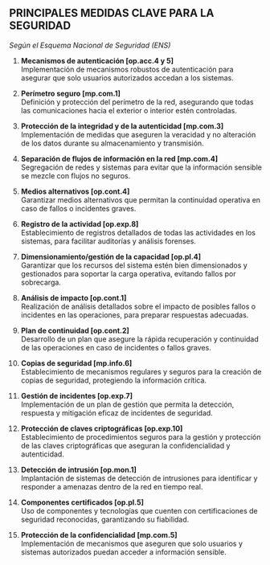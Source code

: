 ## PRINCIPALES MEDIDAS CLAVE PARA LA SEGURIDAD <!-- {docsify-ignore} -->
*Según el Esquema Nacional de Seguridad (ENS)*

1. **Mecanismos de autenticación [op.acc.4 y 5]**  
   Implementación de mecanismos robustos de autenticación para asegurar que solo usuarios autorizados accedan a los sistemas.

2. **Perímetro seguro [mp.com.1]**  
   Definición y protección del perímetro de la red, asegurando que todas las comunicaciones hacia el exterior o interior estén controladas.

3. **Protección de la integridad y de la autenticidad [mp.com.3]**  
   Implementación de medidas que aseguren la veracidad y no alteración de los datos durante su almacenamiento y transmisión.

4. **Separación de flujos de información en la red [mp.com.4]**  
   Segregación de redes y sistemas para evitar que la información sensible se mezcle con flujos no seguros.

5. **Medios alternativos [op.cont.4]**  
   Garantizar medios alternativos que permitan la continuidad operativa en caso de fallos o incidentes graves.

6. **Registro de la actividad [op.exp.8]**  
   Establecimiento de registros detallados de todas las actividades en los sistemas, para facilitar auditorías y análisis forenses.

7. **Dimensionamiento/gestión de la capacidad [op.pl.4]**  
   Garantizar que los recursos del sistema estén bien dimensionados y gestionados para soportar la carga operativa, evitando fallos por sobrecarga.

8. **Análisis de impacto [op.cont.1]**  
   Realización de análisis detallados sobre el impacto de posibles fallos o incidentes en las operaciones, para preparar respuestas adecuadas.

9. **Plan de continuidad [op.cont.2]**  
   Desarrollo de un plan que asegure la rápida recuperación y continuidad de las operaciones en caso de incidentes o fallos graves.

10. **Copias de seguridad [mp.info.6]**  
    Establecimiento de mecanismos regulares y seguros para la creación de copias de seguridad, protegiendo la información crítica.

11. **Gestión de incidentes [op.exp.7]**  
    Implementación de un plan de gestión que permita la detección, respuesta y mitigación eficaz de incidentes de seguridad.

12. **Protección de claves criptográficas [op.exp.10]**  
    Establecimiento de procedimientos seguros para la gestión y protección de las claves criptográficas que aseguran la confidencialidad y autenticidad.

13. **Detección de intrusión [op.mon.1]**  
    Implantación de sistemas de detección de intrusiones para identificar y responder a amenazas dentro de la red en tiempo real.

14. **Componentes certificados [op.pl.5]**  
    Uso de componentes y tecnologías que cuenten con certificaciones de seguridad reconocidas, garantizando su fiabilidad.

15. **Protección de la confidencialidad [mp.com.5]**  
    Implementación de mecanismos que aseguren que solo usuarios y sistemas autorizados puedan acceder a información sensible.
